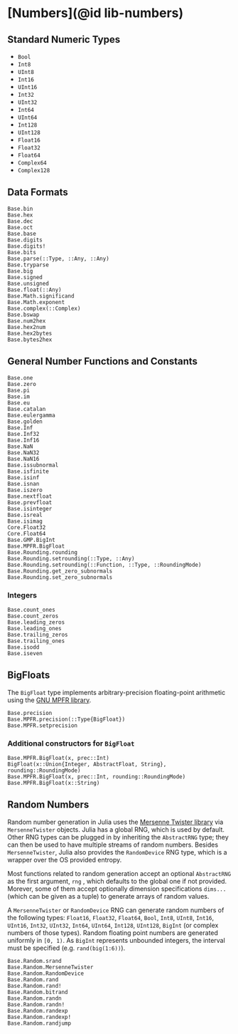 # [Numbers](@id lib-numbers)

## Standard Numeric Types

  * `Bool`
  * `Int8`
  * `UInt8`
  * `Int16`
  * `UInt16`
  * `Int32`
  * `UInt32`
  * `Int64`
  * `UInt64`
  * `Int128`
  * `UInt128`
  * `Float16`
  * `Float32`
  * `Float64`
  * `Complex64`
  * `Complex128`

## Data Formats

```@docs
Base.bin
Base.hex
Base.dec
Base.oct
Base.base
Base.digits
Base.digits!
Base.bits
Base.parse(::Type, ::Any, ::Any)
Base.tryparse
Base.big
Base.signed
Base.unsigned
Base.float(::Any)
Base.Math.significand
Base.Math.exponent
Base.complex(::Complex)
Base.bswap
Base.num2hex
Base.hex2num
Base.hex2bytes
Base.bytes2hex
```

## General Number Functions and Constants

```@docs
Base.one
Base.zero
Base.pi
Base.im
Base.eu
Base.catalan
Base.eulergamma
Base.golden
Base.Inf
Base.Inf32
Base.Inf16
Base.NaN
Base.NaN32
Base.NaN16
Base.issubnormal
Base.isfinite
Base.isinf
Base.isnan
Base.iszero
Base.nextfloat
Base.prevfloat
Base.isinteger
Base.isreal
Base.isimag
Core.Float32
Core.Float64
Base.GMP.BigInt
Base.MPFR.BigFloat
Base.Rounding.rounding
Base.Rounding.setrounding(::Type, ::Any)
Base.Rounding.setrounding(::Function, ::Type, ::RoundingMode)
Base.Rounding.get_zero_subnormals
Base.Rounding.set_zero_subnormals
```

### Integers

```@docs
Base.count_ones
Base.count_zeros
Base.leading_zeros
Base.leading_ones
Base.trailing_zeros
Base.trailing_ones
Base.isodd
Base.iseven
```

## BigFloats

The `BigFloat` type implements arbitrary-precision floating-point arithmetic using the [GNU MPFR library](http://www.mpfr.org/).

```@docs
Base.precision
Base.MPFR.precision(::Type{BigFloat})
Base.MPFR.setprecision
```

### Additional constructors for `BigFloat`
```@docs
Base.MPFR.BigFloat(x, prec::Int)
BigFloat(x::Union{Integer, AbstractFloat, String}, rounding::RoundingMode)
Base.MPFR.BigFloat(x, prec::Int, rounding::RoundingMode)
Base.MPFR.BigFloat(x::String)
```
## Random Numbers


Random number generation in Julia uses the [Mersenne Twister library](http://www.math.sci.hiroshima-u.ac.jp/~m-mat/MT/SFMT/#dSFMT)
via `MersenneTwister` objects. Julia has a global RNG, which is used by default. Other RNG types
can be plugged in by inheriting the `AbstractRNG` type; they can then be used to have multiple
streams of random numbers. Besides `MersenneTwister`, Julia also provides the `RandomDevice` RNG
type, which is a wrapper over the OS provided entropy.

Most functions related to random generation accept an optional `AbstractRNG` as the first argument,
`rng` , which defaults to the global one if not provided. Morever, some of them accept optionally
dimension specifications `dims...` (which can be given as a tuple) to generate arrays of random
values.

A `MersenneTwister` or `RandomDevice` RNG can generate random numbers of the following types:
`Float16`, `Float32`, `Float64`, `Bool`, `Int8`, `UInt8`, `Int16`, `UInt16`, `Int32`, `UInt32`,
`Int64`, `UInt64`, `Int128`, `UInt128`, `BigInt` (or complex numbers of those types). Random floating
point numbers are generated uniformly in ``[0, 1)``. As `BigInt` represents unbounded integers,
the interval must be specified (e.g. `rand(big(1:6))`).

```@docs
Base.Random.srand
Base.Random.MersenneTwister
Base.Random.RandomDevice
Base.Random.rand
Base.Random.rand!
Base.Random.bitrand
Base.Random.randn
Base.Random.randn!
Base.Random.randexp
Base.Random.randexp!
Base.Random.randjump
```
